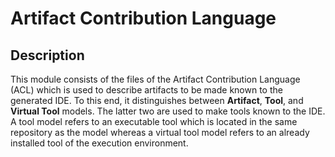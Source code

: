 # Artifact Contribution Language

## Description
This module consists of the files of the Artifact Contribution Language (ACL) which is used to describe artifacts to be
made known to the generated IDE. To this end, it distinguishes between **Artifact**, **Tool**, and **Virtual Tool**
models. The latter two are used to make tools known to the IDE. A tool model refers to an executable tool which is
located in the same repository as the model whereas a virtual tool model refers to an already installed tool of the
execution environment.
